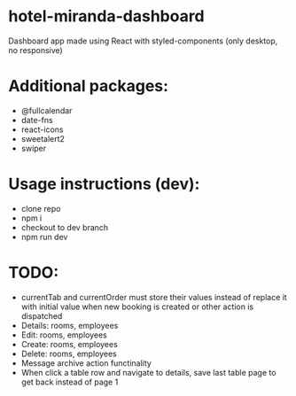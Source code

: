 # hotel-miranda-dashboard

Dashboard app made using React with styled-components (only desktop, no responsive)

# Additional packages:

- @fullcalendar
- date-fns
- react-icons
- sweetalert2
- swiper

# Usage instructions (dev):

- clone repo
- npm i
- checkout to dev branch
- npm run dev

# TODO:

- currentTab and currentOrder must store their values instead of replace it with initial value when new booking is created or other action is dispatched
- Details: rooms, employees
- Edit: rooms, employees
- Create: rooms, employees
- Delete: rooms, employees
- Message archive action functinality
- When click a table row and navigate to details, save last table page to get back instead of page 1